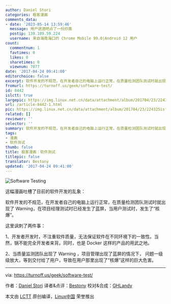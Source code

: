 ```yaml
---
author: Daniel Stori
categories: 极客漫画
comments_data:
- date: '2023-05-14 13:59:46'
  message: 用户进酒吧点了一份炒面
  postip: 139.189.59.224
  username: 来自海南海口的 Chrome Mobile 99.0|Android 12 用户
count:
  commentnum: 1
  favtimes: 0
  likes: 0
  sharetimes: 0
  viewnum: 7077
date: '2017-04-24 09:41:00'
editorchoice: false
excerpt: 软件开发的不规范，在开发者自己的电脑上运行正常，在质量检测团队测试时就出现了 Warning，在项目经理测试时已经发生了蓝屏，当用户测试时，发生了“核爆”。
fromurl: https://turnoff.us/geek/software-test/
id: 8442
islctt: true
largepic: https://img.linux.net.cn/data/attachment/album/201704/23/224325isftgfqetxa91p67.png.large.jpg
url: /article-8442-1.html
pic: https://img.linux.net.cn/data/attachment/album/201704/23/224325isftgfqetxa91p67.png.thumb.jpg
related: []
reviewer: ''
selector: ''
summary: 软件开发的不规范，在开发者自己的电脑上运行正常，在质量检测团队测试时就出现了 Warning，在项目经理测试时已经发生了蓝屏，当用户测试时，发生了“核爆”。
tags:
- 漫画
- 软件测试
thumb: false
title: 极客漫画：软件测试
titlepic: false
translator: Bestony
updated: '2017-04-24 09:41:00'
---
```


![Software Testing](https://img.linux.net.cn/data/attachment/album/201704/23/224325isftgfqetxa91p67.png)


这幅漫画吐槽了目前的软件开发的乱象：


软件开发的不规范，在开发者自己的电脑上运行正常，在质量检测团队测试时就出现了 Warning，在项目经理测试时已经发生了蓝屏，当用户测试时，发生了“核爆”。


这里讽刺了两件事：


1、开发者开发时，不注重软件质量，无法保证软件在不同环境下的一致性。当然，锅不能完全开发者来背。同时，也是 Docker 这样的产品的用武之地。


2、当质量监测团队出现了 Warning ，项目管理出现了蓝屏的情况下， 问题一级级放大，等到交付给了用户，导致在用户那里出现了“核爆”这样的巨大危害。




---


via: <https://turnoff.us/geek/software-test/>


作者：[Daniel Stori](http://turnoff.us/about/) 译者&点评：[Bestony](https://github.com/Bestony) 校对&合成：[GHLandy](https://github.com/GHLandy)


本文由 [LCTT](https://github.com/LCTT/TranslateProject) 原创编译，[Linux中国](https://linux.cn/) 荣誉推出